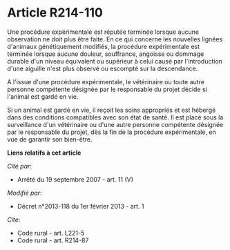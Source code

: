 # Article R214-110

Une procédure expérimentale est réputée terminée lorsque aucune observation ne doit plus être faite. En ce qui concerne les
nouvelles lignées d'animaux génétiquement modifiés, la procédure expérimentale est terminée lorsque aucune douleur,
souffrance, angoisse ou dommage durable d'un niveau équivalent ou supérieur à celui causé par l'introduction d'une aiguille
n'est plus observé ou escompté sur la descendance. 

A l'issue d'une procédure expérimentale, le vétérinaire ou toute autre personne compétente désignée par le responsable du
projet décide si l'animal est gardé en vie. 

Si un animal est gardé en vie, il reçoit les soins appropriés et est hébergé dans des conditions compatibles avec son état de
santé. Il est placé sous la surveillance d'un vétérinaire ou d'une autre personne compétente désignée par le responsable du
projet, dès la fin de la procédure expérimentale, en vue de garantir son bien-être.

**Liens relatifs à cet article**

_Cité par_:

  - Arrêté du 19 septembre 2007 - art. 11 (V)

_Modifié par_:

  - Décret n°2013-118 du 1er février 2013 - art. 1

_Cite_:

  - Code rural - art. L221-5
  - Code rural - art. R214-87
